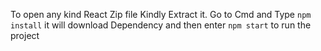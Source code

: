 To open any kind React Zip file 
Kindly Extract it. 
Go to Cmd and Type `npm install` it will download Dependency and then enter `npm start`
to run the project 

